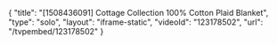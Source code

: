 {
    "title": "[1508436091] Cottage Collection 100% Cotton Plaid Blanket",
    "type": "solo",
    "layout": "iframe-static",
    "videoId": "123178502",
    "url": "\/tvpembed\/123178502"
}